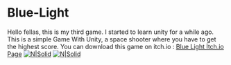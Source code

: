 # Blue-Light
Hello fellas, this is my third game. I started to learn unity for a while ago. This is a simple Game With Unity, a space shooter where you have to get the highest score.
You can download this game on itch.io : [Blue Light İtch.io Page](https://burakmoody.itch.io/blue-light "Blue Light İtch.io Page")
[![N|Solid](https://img.itch.zone/aW1nLzcyNzM1MTUucG5n/original/u%2B0Gz4.png)]()
[![N|Solid](https://img.itch.zone/aW1hZ2UvMTI0ODAwMy83MjczNDQwLnBuZw==/original/lUPq4l.png)]()
